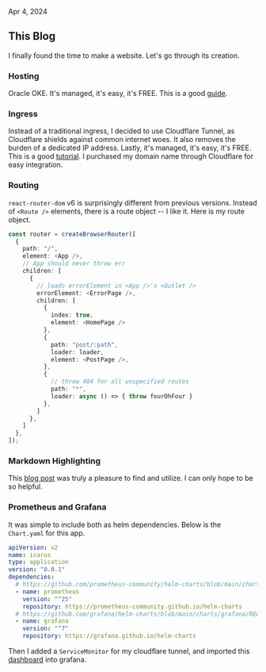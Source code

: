 Apr 4, 2024

## This Blog

I finally found the time to make a website. Let's go through its creation.

### Hosting

Oracle OKE. It's managed, it's easy, it's FREE. This is a good [guide](https://me.mattscott.cloud/kubernetes-on-oracle-cloud-for-free/).

### Ingress

Instead of a traditional ingress, I decided to use Cloudflare Tunnel, as Cloudflare shields against common internet woes. It also removes the burden of a dedicated IP address. Lastly, it's managed, it's easy, it's FREE. This is a good [tutorial](https://developers.cloudflare.com/cloudflare-one/tutorials/many-cfd-one-tunnel/). I purchased my domain name through Cloudflare for easy integration.

### Routing

`react-router-dom` v6 is surprisingly different from previous versions. Instead of `<Route />` elements, there is a route object -- I like it. Here is my route object.

```ts
const router = createBrowserRouter([
  {
    path: "/",
    element: <App />,
    // App should never throw err
    children: [
      {
        // loads errorElement in <App />'s <Outlet />
        errorElement: <ErrorPage />,
        children: [
          {
            index: true,
            element: <HomePage />
          },
          {
            path: "post/:path",
            loader: loader,
            element: <PostPage />,
          },
          {
            // throw 404 for all unspecified routes
            path: "*",
            loader: async () => { throw fourOhFour }
          },
        ]
      },
    ]
  },
]);
```

### Markdown Highlighting
This [blog post](https://hannadrehman.com/blog/enhancing-your-react-markdown-experience-with-syntax-highlighting) was truly a pleasure to find and utilize. I can only hope to be so helpful.

### Prometheus and Grafana
It was simple to include both as helm dependencies. Below is the `Chart.yaml` for this app. 

```yaml
apiVersion: v2
name: icarus
type: application
version: "0.0.1"
dependencies:
  # https://github.com/prometheus-community/helm-charts/blob/main/charts/prometheus/README.md
  - name: prometheus
    version: "^25"
    repository: https://prometheus-community.github.io/helm-charts
  # https://github.com/grafana/helm-charts/blob/main/charts/grafana/README.md
  - name: grafana
    version: "^7"
    repository: https://grafana.github.io/helm-charts
```

Then I added a `ServiceMonitor` for my cloudflare tunnel, and imported this [dashboard](https://grafana.com/grafana/dashboards/17457-cloudflare-tunnels-cloudflared/) into grafana.